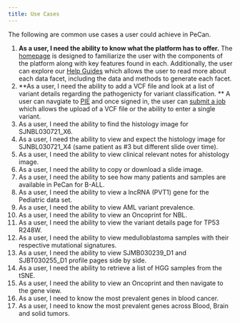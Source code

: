 ```yaml
---
title: Use Cases
---
```


The following are common use cases a user could achieve in PeCan. 

1. **As a user, I need the ability to know what the platform has to offer.**
   The [homepage](https://pecan-v2.staging.stjude.cloud/) is designed to familiarize the user with the components of the platform along with key features found in each. Additionally, the user can explore our [Help Guides](https://university.stjude.cloud/docs/pecan/) which allows the user to read more about each data facet, including the data and methods to generate each facet. 
2. **As a user, I need the ability to add a VCF file and look at a list of variant details regarding the pathogenicty for variant classification. **
   A user can navgiate to [PIE](https://pecan-v2.staging.stjude.cloud/pie) and once signed in, the user can [submit a job](https://pecan-v2.staging.stjude.cloud/pie/submit-job) which allows the upload of a VCF file or the ability to enter a single variant.  
3. As a user, I need the ability to find the histology image for SJNBL030721_X6.
4. As a user, I need the ability to view and expect the histology image for SJNBL030721_X4 (same patient as #3 but different slide over time).
5. As a user, I need the ability to view clinical relevant notes for ahistology image.
6. As a user, I need the ability to copy or download a slide image.
7. As a user, I need the ability to see how many patients and samples are available in PeCan for B-ALL.
8. As a user, I need the ability to view a lncRNA (PVT1) gene for the Pediatric data set. 
9.  As a user, I need the ability to view AML variant prevalence.
10. As a user, I need the ability to view an Oncoprint for NBL.
11. As a user, I need the ability to view the variant details page for TP53 R248W.
12. As a user, I need the ability to view medulloblastoma samples with their respective mutational signatures.
13. As a user, I need the ability to view SJMB030239_D1 and SJBT030255_D1 profile pages side by side.
14. As a user, I need the ability to retrieve a list of HGG samples from the tSNE.
15. As a user, I need the ability to view an Oncoprint and then navigate to the gene view. 
16. As a user, I need to know the most prevalent genes in blood cancer.
17. As a user, I need to know the most prevalent genes across Blood, Brain and solid tumors.